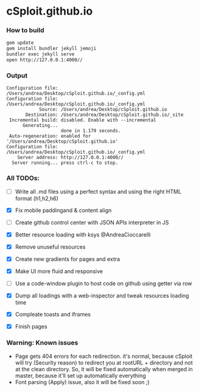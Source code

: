 # cSploit.github.io

### How to build
```bash
gem update
gem install bundler jekyll jemoji
bundler exec jekyll serve
open http://127.0.0.1:4000//
```
### Output
```
Configuration file: /Users/andrea/Desktop/cSploit.github.io/_config.yml
Configuration file: /Users/andrea/Desktop/cSploit.github.io/_config.yml
            Source: /Users/andrea/Desktop/cSploit.github.io
       Destination: /Users/andrea/Desktop/cSploit.github.io/_site
 Incremental build: disabled. Enable with --incremental
      Generating... 
                    done in 1.179 seconds.
 Auto-regeneration: enabled for '/Users/andrea/Desktop/cSploit.github.io'
Configuration file: /Users/andrea/Desktop/cSploit.github.io/_config.yml
    Server address: http://127.0.0.1:4000//
  Server running... press ctrl-c to stop.

```

### All TODOs:
- [ ] Write all .md files using a perfect syntax and using the right HTML format (h1,h2,h6)
- [X] Fix mobile paddingand & content align
- [ ] Create github control center with JSON APIs interpreter in JS
- [X] Better resource loading with ksys @AndreaCioccarelli
- [X] Remove unuseful resources
- [X] Create new gradients for pages and extra
- [X] Make UI more fluid and responsive
- [ ] Use a code-window plugin to host code on github using getter via row
- [X] Dump all loadings with a web-inspector and tweak resources loading time
- [X] Compleate toasts and iframes
- [X] Finish pages


### Warning: Known issues
+ Page gets 404 errors for each redirection. it's normal, because cSploit will try (Security reason) to redirect you at rootURL + directory and not at the clean directory. So, it will be fixed automatically when merged in master, because it'll set up automatically everything
+ Font parsing (Apply) issue, also it will be fixed soon ;)
